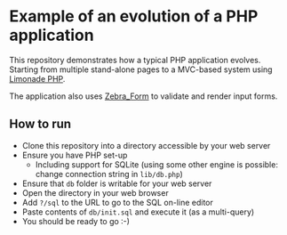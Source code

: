 Example of an evolution of a PHP application
============================================

This repository demonstrates how a typical PHP application evolves.
Starting from multiple stand-alone pages to a MVC-based system using
[Limonade PHP](https://limonade-php.github.io/).

The application also uses [Zebra_Form](http://stefangabos.ro/php-libraries/zebra-form/)
to validate and render input forms.

How to run
----------

 * Clone this repository into a directory accessible by your web server
 * Ensure you have PHP set-up
   * Including support for SQLite (using some other engine is possible:
     change connection string in `lib/db.php`)
 * Ensure that `db` folder is writable for your web server
 * Open the directory in your web browser
 * Add `?/sql` to the URL to go to the SQL on-line editor
 * Paste contents of `db/init.sql` and execute it (as a multi-query)
 * You should be ready to go :-)
